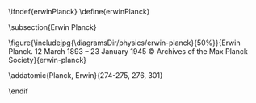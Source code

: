 \ifndef{erwinPlanck}
\define{erwinPlanck}

\subsection{Erwin Planck}

\figure{\includejpg{\diagramsDir/physics/erwin-planck}{50%}}{Erwin Planck. 12 March 1893 – 23 January 1945 © Archives of the Max Planck Society}{erwin-planck}

\addatomic{Planck, Erwin}{274-275, 276, 301}

\endif
